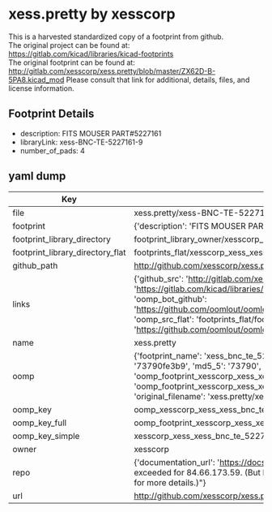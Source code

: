 # xess.pretty by xesscorp  
This is a harvested standardized copy of a footprint from github.  
The original project can be found at:  
https://gitlab.com/kicad/libraries/kicad-footprints  
The original footprint can be found at:
http://gitlab.com/xesscorp/xess.pretty/blob/master/ZX62D-B-5PA8.kicad_mod
Please consult that link for additional, details, files, and license information.  
## Footprint Details
* description: FITS MOUSER PART#5227161  
* libraryLink: xess-BNC-TE-5227161-9  
* number_of_pads: 4  
## yaml dump  
| Key | Value |  
| --- | --- |  
| file | xess.pretty/xess-BNC-TE-5227161-9.kicad_mod |  
| footprint | {'description': 'FITS MOUSER PART#5227161', 'libraryLink': 'xess-BNC-TE-5227161-9', 'number_of_pads': 4} |  
| footprint_library_directory | footprint_library_owner/xesscorp_xess.pretty |  
| footprint_library_directory_flat | footprints_flat/xesscorp_xess_xess_bnc_te_5227161_9/working |  
| github_path | http://github.com/xesscorp/xess.pretty/blob/master/xess-BNC-TE-5227161-9.kicad_mod |  
| links | {'github_src': 'http://gitlab.com/xesscorp/xess.pretty/blob/master/ZX62D-B-5PA8.kicad_mod', 'github_src_repo': 'https://gitlab.com/kicad/libraries/kicad-footprints', 'oomp_bot': 'footprints/xesscorp_xess_xess_bnc_te_5227161_9/working', 'oomp_bot_github': 'https://github.com/oomlout/oomlout_oomp_footprint_bot/tree/main/footprints/xesscorp_xess_xess_bnc_te_5227161_9/working', 'oomp_src_flat': 'footprints_flat/footprints_flat/xesscorp_xess_xess_bnc_te_5227161_9/working', 'oomp_src_flat_github': 'https://github.com/oomlout/oomlout_oomp_footprint_src/tree/main/footprints_flat/xesscorp_xess_xess_bnc_te_5227161_9/working'} |  
| name | xess.pretty |  
| oomp | {'footprint_name': 'xess_bnc_te_5227161_9', 'library_name': 'xess', 'md5': '73790fe3b942bba1f0601612e9d11ae6', 'md5_10': '73790fe3b9', 'md5_5': '73790', 'md5_6': '73790f', 'oomp_key': 'oomp_xesscorp_xess_xess_bnc_te_5227161_9', 'oomp_key_extra': 'oomp_footprint_xesscorp_xess_xess_bnc_te_5227161_9', 'oomp_key_full': 'oomp_footprint_xesscorp_xess_xess_bnc_te_5227161_9_73790f', 'oomp_key_simple': 'xesscorp_xess_xess_bnc_te_5227161_9', 'original_filename': 'xess.pretty/xess-BNC-TE-5227161-9.kicad_mod', 'owner_name': 'xesscorp'} |  
| oomp_key | oomp_xesscorp_xess_xess_bnc_te_5227161_9 |  
| oomp_key_full | oomp_footprint_xesscorp_xess_xess_bnc_te_5227161_9 |  
| oomp_key_simple | xesscorp_xess_xess_bnc_te_5227161_9 |  
| owner | xesscorp |  
| repo | {'documentation_url': 'https://docs.github.com/rest/overview/resources-in-the-rest-api#rate-limiting', 'message': "API rate limit exceeded for 84.66.173.59. (But here's the good news: Authenticated requests get a higher rate limit. Check out the documentation for more details.)"} |  
| url | http://github.com/xesscorp/xess.pretty |  

